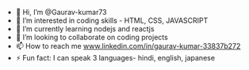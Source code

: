 - 👋 Hi, I’m @Gaurav-kumar73
- 👀 I’m interested in coding skills - HTML, CSS, JAVASCRIPT
- 🌱 I’m currently learning nodejs and reactjs
- 💞️ I’m looking to collaborate on coding projects
- 📫 How to reach me www.linkedin.com/in/gaurav-kumar-33837b272
- ⚡ Fun fact: I can speak 3 languages- hindi, english, japanese

<!---
Gaurav-kumar73/Gaurav-kumar73 is a ✨ special ✨ repository because its `README.md` (this file) appears on your GitHub profile.
You can click the Preview link to take a look at your changes.
--->

